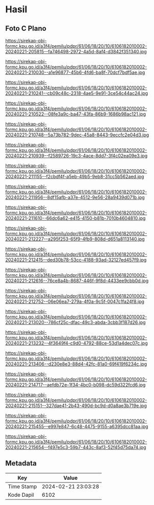 # Hasil

## Foto C Plano

https://sirekap-obj-formc.kpu.go.id/a3f4/pemilu/pdpr/61/06/18/20/10/6106182010002-20240221-205815--fa746498-2972-4a5d-8af4-d3842f351340.jpg

https://sirekap-obj-formc.kpu.go.id/a3f4/pemilu/pdpr/61/06/18/20/10/6106182010002-20240221-210030--a1e96877-45b6-4fd6-ba8f-70dcf7bdf5ae.jpg

https://sirekap-obj-formc.kpu.go.id/a3f4/pemilu/pdpr/61/06/18/20/10/6106182010002-20240221-210241--cb09c48c-2318-4ae5-9e91-3ce54c44ac24.jpg

https://sirekap-obj-formc.kpu.go.id/a3f4/pemilu/pdpr/61/06/18/20/10/6106182010002-20240221-210522--08fe3a9c-ba47-43fa-86b9-1686b98ac121.jpg

https://sirekap-obj-formc.kpu.go.id/a3f4/pemilu/pdpr/61/06/18/20/10/6106182010002-20240221-210748--5a73b782-9dec-45a8-8443-9eccfc2e04d3.jpg

https://sirekap-obj-formc.kpu.go.id/a3f4/pemilu/pdpr/61/06/18/20/10/6106182010002-20240221-210939--f2589726-19c3-4ace-8dd7-3f4c02ea09e3.jpg

https://sirekap-obj-formc.kpu.go.id/a3f4/pemilu/pdpr/61/06/18/20/10/6106182010002-20240221-211155--f2cbdf4f-a5eb-49b5-9eb8-31cc5b562aed.jpg

https://sirekap-obj-formc.kpu.go.id/a3f4/pemilu/pdpr/61/06/18/20/10/6106182010002-20240221-211956--8df15afb-a37e-4512-9e56-28a9439d071b.jpg

https://sirekap-obj-formc.kpu.go.id/a3f4/pemilu/pdpr/61/06/18/20/10/6106182010002-20240221-211610--66dc6a62-e415-4150-b81b-7010b4604810.jpg

https://sirekap-obj-formc.kpu.go.id/a3f4/pemilu/pdpr/61/06/18/20/10/6106182010002-20240221-212227--a295f253-65f9-4fb9-808d-d651a8113140.jpg

https://sirekap-obj-formc.kpu.go.id/a3f4/pemilu/pdpr/61/06/18/20/10/6106182010002-20240221-212415--ded30b78-53cc-4188-93ad-32127ed457f9.jpg

https://sirekap-obj-formc.kpu.go.id/a3f4/pemilu/pdpr/61/06/18/20/10/6106182010002-20240221-212616--76ce8a4b-8687-446f-9f8d-4433ee9cbb0d.jpg

https://sirekap-obj-formc.kpu.go.id/a3f4/pemilu/pdpr/61/06/18/20/10/6106182010002-20240221-212752--06e06ea7-279a-4f0a-9c5f-0047c1fa24f8.jpg

https://sirekap-obj-formc.kpu.go.id/a3f4/pemilu/pdpr/61/06/18/20/10/6106182010002-20240221-213020--786cf25c-dfac-49c3-abda-3cbb3f187d26.jpg

https://sirekap-obj-formc.kpu.go.id/a3f4/pemilu/pdpr/61/06/18/20/10/6106182010002-20240221-213232--4f3649f4-c9d0-4792-88ce-53d1a4dec07c.jpg

https://sirekap-obj-formc.kpu.go.id/a3f4/pemilu/pdpr/61/06/18/20/10/6106182010002-20240221-213406--d230e8e3-88d4-42fc-81a0-69f419f6234c.jpg

https://sirekap-obj-formc.kpu.go.id/a3f4/pemilu/pdpr/61/06/18/20/10/6106182010002-20240221-214717--aefdb72e-1f34-4bc0-b098-dc59d322fcd6.jpg

https://sirekap-obj-formc.kpu.go.id/a3f4/pemilu/pdpr/61/06/18/20/10/6106182010002-20240221-215151--327dae41-2b43-490d-bc9d-d0a8ae3b719e.jpg

https://sirekap-obj-formc.kpu.go.id/a3f4/pemilu/pdpr/61/06/18/20/10/6106182010002-20240221-215455--e997e847-6c48-4475-9155-a6395dcc81aa.jpg

https://sirekap-obj-formc.kpu.go.id/a3f4/pemilu/pdpr/61/06/18/20/10/6106182010002-20240221-215654--f497e5c3-59b7-443c-8af3-52f45d75da74.jpg


## Metadata

| Key        | Value               |
| ---------- | ------------------- |
| Time Stamp | 2024-02-21 23:03:28 |
| Kode Dapil | 6102                |



